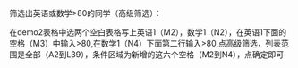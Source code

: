 筛选出英语或数学>80的同学（高级筛选）：

​        在demo2表格中选两个空白表格写上英语1（M2），数学1（N2），在英语1下面的空格（M3）中输入>80,在数学1（N4）下面第二行输入>80,点高级筛选，列表范围是全部（A2到L39），条件区域为新增的这六个空格（M2到N4），点确定即可